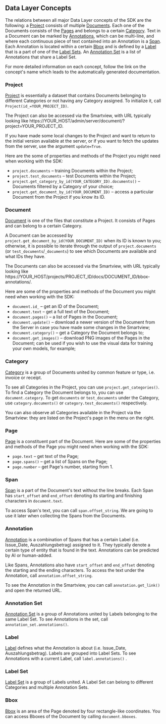 ## Data Layer Concepts 

The relations between all major Data Layer concepts of the SDK are 
the following: a [Project](#id1) consists of multiple [Documents](#document). Each one of the Documents consists of 
the [Pages](#page) and belongs to a certain [Category](#category). Text in a Document can be marked by 
[Annotations](#annotation), which can be multi-line, and where each continuous piece of text contained into an 
Annotation is a [Span](#span). Each Annotation is located within a certain [Bbox](#id14) and is defined by a 
[Label](#id11) that is a part of one of the [Label Sets](#label-set). An [Annotation Set](#id9) is a list of Annotations
that share a Label Set. 

For more detailed information on each concept, follow the link on the concept's name which leads to the automatically 
generated documentation.

### Project
[Project](sourcecode.html#project) is essentially a dataset that contains Documents 
belonging to different Categories or not having any Category assigned. To initialize it, call `Project(id_=YOUR_PROJECT_ID)`. 

The Project can also be accessed via the Smartview, with URL typically looking like 
https://YOUR_HOST/admin/server/document/?project=YOUR_PROJECT_ID.

If you have made some local changes to the Project and want to return to the initial version available at the server, or 
if you want to fetch the updates from the server, use the argument `update=True`.

Here are the some of properties and methods of the Project you might need when working with the SDK:
- `project.documents` – training Documents within the Project;
- `project.test_documents` – test Documents within the Project;
- `project.get_category_by_id(YOUR_CATEGORY_ID).documents()` – Documents filtered by a Category of your choice; 
- `project.get_document_by_id(YOUR_DOCUMENT_ID)` – access a particular Document from the Project if you know its ID.

### Document
[Document](sourcecode.html#document) is one of the files that constitute a Project. It 
consists of Pages and can belong to a certain Category. 

A Document can be accessed by `project.get_document_by_id(YOUR_DOCUMENT_ID)` when its ID is known to you; otherwise, it 
is possible to iterate through the output of `project.documents` (or `test_documents`/`_documents`) to see which 
Documents are available and what IDs they have.

The Documents can also be accessed via the Smartview, with URL typically looking like 
https://YOUR_HOST/projects/PROJECT_ID/docs/DOCUMENT_ID/bbox-annotations/.

Here are some of the properties and methods of the Document you might need when working with the SDK:
- `document.id_` – get an ID of the Document;
- `document.text` – get a full text of the Document;
- `document.pages()` – a list of Pages in the Document;
- `document.update()` – download a newer version of the Document from the Server in case you have made some changes in 
the Smartview;
- `document.category()` – get a Category the Document belongs to;
- `document.get_images()` – download PNG images of the Pages in the Document; can be used if you wish to use the visual 
data for training your own models, for example;

### Category
[Category](sourcecode.html#category) is a group of Documents united by common feature or type, i.e. invoice or receipt.

To see all Categories in the Project, you can use `project.get_categories()`. 
To find a Category the Document belongs to, you can use `document.category`.
To get `documents` or `test_documents` under the Category, use `category.documents()` or `category.test_documents()` respectively.

You can also observe all Categories available in the Project via the Smartview: they are listed on the Project's page in the menu on the right.

### Page
[Page](sourcecode.html#page) is a constituent part of the Document. Here are some of the properties and methods of the Page you might need when working with the SDK:
- `page.text` – get text of the Page;
- `page.spans()` – get a list of Spans on the Page;
- `page.number` – get Page's number, starting from 1.

### Span
[Span](sourcecode.html#span) is a part of the Document's text without the line breaks. Each Span has `start_offset` and `end_offset` denoting its starting and finishing characters in `document.text`. 

To access Span's text, you can call `span.offset_string`. We are going to use it later when collecting the Spans from the Documents.

### Annotation 
[Annotation](sourcecode.html#annotation) is a combination of Spans that has a certain Label  (i.e. Issue_Date, Auszahlungsbetrag) assigned to it. They typically denote a certain type of entity that is found in the text. Annotations can be predicted by AI or human-added. 

Like Spans, Annotations also have `start_offset` and `end_offset` denoting the starting and the ending characters. To access the text under the Annotation, call `annotation.offset_string`.

To see the Annotation in the Smartview, you can call `annotation.get_link()` and open the returned URL. 

### Annotation Set
[Annotation Set](sourcecode.html#annotation-set) is a group of Annotations united by Labels 
belonging to the same Label Set. To see Annotations in the set, call `annotation_set.annotations()`.

### Label
[Label](sourcecode.html#label) defines what the Annotation is about (i.e. Issue_Date, 
Auszahlungsbetrag). Labels are grouped into Label Sets. To see Annotations with a current Label, 
call `label.annotations()` .

### Label Set
[Label Set](sourcecode.html#label-set) is a group of Labels united. A Label Set can belong 
to different Categories and multiple Annotation Sets.

### Bbox
[Bbox](sourcecode.html#bbox) is an area of the Page denoted by four rectangle-like 
coordinates. You can access Bboxes of the Document by calling `document.bboxes`.